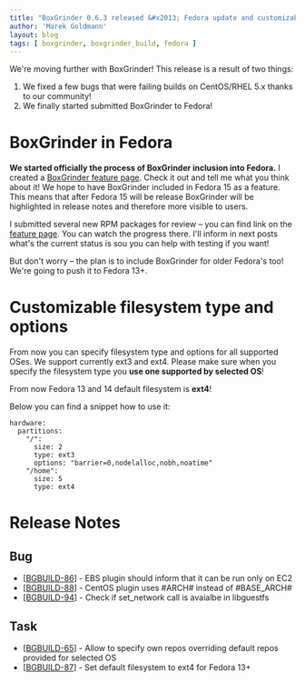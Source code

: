 ```yaml
---
title: "BoxGrinder 0.6.3 released &#x2013; Fedora update and customizable filesystem type"
author: 'Marek Goldmann'
layout: blog
tags: [ boxgrinder, boxgrinder_build, fedora ]
---
```


We're
moving further with BoxGrinder! This release is a result of two
things:

1.  We fixed a few bugs that were failing builds on CentOS/RHEL 5.x
    thanks to our community!
2.  We finally started submitted BoxGrinder to Fedora!

# BoxGrinder in Fedora

**We started officially the process of BoxGrinder inclusion into Fedora.**
I created a
[BoxGrinder feature page](https://fedoraproject.org/wiki/Features/BoxGrinder).
Check it out and tell me what you think about it! We hope to have
BoxGrinder included in Fedora 15 as a feature. This means that
after Fedora 15 will be release BoxGrinder will be highlighted in
release notes and therefore more visible to users.

I submitted
several new RPM packages for review – you can find link on the
[feature page](https://fedoraproject.org/wiki/Features/BoxGrinder).
You can watch the progress there. I'll inform in next posts what's
the current status is sou you can help with testing if you want!

But don't worry – the plan is to include BoxGrinder for older
Fedora's too! We're going to push it to Fedora 13+.

# Customizable filesystem type and options

From now you can specify filesystem type and options for all
supported OSes. We support currently ext3 and ext4. Please make
sure when you specify the filesystem type you
**use one supported by selected OS**!

From now Fedora 13 and 14
default filesystem is **ext4**!

Below you can find a snippet how to
use it:

    hardware:
      partitions:
        "/":
          size: 2
          type: ext3
          options: "barrier=0,nodelalloc,nobh,noatime"
        "/home":
          size: 5
          type: ext4


# Release Notes

## Bug

-   [[BGBUILD-86](https://jira.jboss.org/browse/BGBUILD-86)] - EBS
    plugin should inform that it can be run only on EC2
-   [[BGBUILD-88](https://jira.jboss.org/browse/BGBUILD-88)] -
    CentOS plugin uses \#ARCH\# instead of \#BASE\_ARCH\#
-   [[BGBUILD-94](https://jira.jboss.org/browse/BGBUILD-94)] -
    Check if set\_network call is avaialbe in libguestfs

## Task

-   [[BGBUILD-65](https://jira.jboss.org/browse/BGBUILD-65)] -
    Allow to specify own repos overriding default repos provided for
    selected OS
-   [[BGBUILD-87](https://jira.jboss.org/browse/BGBUILD-87)] - Set
    default filesystem to ext4 for Fedora 13+
